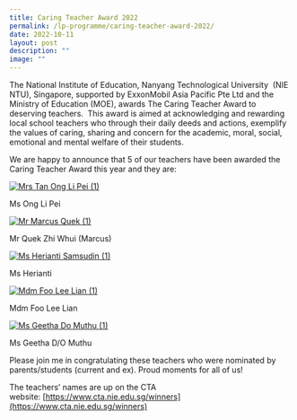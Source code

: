 ```yaml
---
title: Caring Teacher Award 2022
permalink: /lp-programme/caring-teacher-award-2022/
date: 2022-10-11
layout: post
description: ""
image: ""
---
```

The National Institute of Education, Nanyang Technological University  (NIE NTU), Singapore, supported by ExxonMobil Asia Pacific Pte Ltd and the Ministry of Education (MOE), awards The Caring Teacher Award to deserving teachers.  This award is aimed at acknowledging and rewarding local school teachers who through their daily deeds and actions, exemplify the values of caring, sharing and concern for the academic, moral, social, emotional and mental welfare of their students.

We are happy to announce that 5 of our teachers have been awarded the Caring Teacher Award this year and they are:

[![Mrs Tan Ong Li Pei (1)](https://ganengsengsch-moe-edu-sg-admin.cwp.sg/wp-content/uploads/2022/10/MRS-TAN-ONG-LI-PEI-1-214x300.jpg)](https://ganengsengsch-moe-edu-sg-admin.cwp.sg/wp-content/uploads/2022/10/MRS-TAN-ONG-LI-PEI-1.jpg)

Ms Ong Li Pei

[![Mr Marcus Quek (1)](https://ganengsengsch-moe-edu-sg-admin.cwp.sg/wp-content/uploads/2022/10/MR-MARCUS-QUEK-1-214x300.jpg)](https://ganengsengsch-moe-edu-sg-admin.cwp.sg/wp-content/uploads/2022/10/MR-MARCUS-QUEK-1.jpg)

Mr Quek Zhi Whui (Marcus)

[![Ms Herianti Samsudin (1)](https://ganengsengsch-moe-edu-sg-admin.cwp.sg/wp-content/uploads/2022/10/MS-HERIANTI-SAMSUDIN-1-214x300.jpg)](https://ganengsengsch-moe-edu-sg-admin.cwp.sg/wp-content/uploads/2022/10/MS-HERIANTI-SAMSUDIN-1.jpg)

Ms Herianti

[![Mdm Foo Lee Lian (1)](https://ganengsengsch-moe-edu-sg-admin.cwp.sg/wp-content/uploads/2022/10/MDM-FOO-LEE-LIAN-1-214x300.jpg)](https://ganengsengsch-moe-edu-sg-admin.cwp.sg/wp-content/uploads/2022/10/MDM-FOO-LEE-LIAN-1.jpg)

Mdm Foo Lee Lian

[![Ms Geetha Do Muthu (1)](https://ganengsengsch-moe-edu-sg-admin.cwp.sg/wp-content/uploads/2022/10/MS-GEETHA-DO-MUTHU-1-214x300.jpg)](https://ganengsengsch-moe-edu-sg-admin.cwp.sg/wp-content/uploads/2022/10/MS-GEETHA-DO-MUTHU-1.jpg)

Ms Geetha D/O Muthu

Please join me in congratulating these teachers who were nominated by parents/students (current and ex). Proud moments for all of us!

The teachers’ names are up on the CTA website: [https://www.cta.nie.edu.sg/winners](https://www.cta.nie.edu.sg/winners)